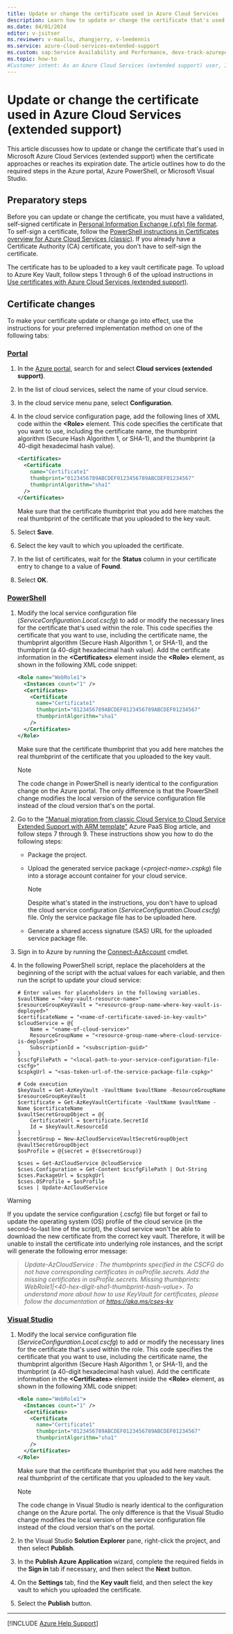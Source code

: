 ```yaml
---
title: Update or change the certificate used in Azure Cloud Services
description: Learn how to update or change the certificate that's used in Azure Cloud Services (extended support). 
ms.date: 04/01/2024
editor: v-jsitser
ms.reviewer: v-maallu, zhangjerry, v-leedennis
ms.service: azure-cloud-services-extended-support
ms.custom: sap:Service Availability and Performance, devx-track-azurepowershell
ms.topic: how-to
#Customer intent: As an Azure Cloud Services (extended support) user, I want to get instructions about how to update or change the certificate that's used so that my cloud application is available to customers with zero or minimal downtime.
---
```


# Update or change the certificate used in Azure Cloud Services (extended support)

This article discusses how to update or change the certificate that's used in Microsoft Azure Cloud Services (extended support) when the certificate approaches or reaches its expiration date. The article outlines how to do the required steps in the Azure portal, Azure PowerShell, or Microsoft Visual Studio.

## Preparatory steps

Before you can update or change the certificate, you must have a validated, self-signed certificate in [Personal Information Exchange (.pfx) file format](/windows-hardware/drivers/install/personal-information-exchange---pfx--files). To self-sign a certificate, follow the [PowerShell instructions in Certificates overview for Azure Cloud Services (classic)](/azure/cloud-services/cloud-services-certs-create#powershell). If you already have a Certificate Authority (CA) certificate, you don't have to self-sign the certificate.

The certificate has to be uploaded to a key vault certificate page. To upload to Azure Key Vault, follow steps 1 through 6 of the upload instructions in [Use certificates with Azure Cloud Services (extended support)](/azure/cloud-services-extended-support/certificates-and-key-vault#upload-a-certificate-to-key-vault).

## Certificate changes

To make your certificate update or change go into effect, use the instructions for your preferred implementation method on one of the following tabs:

### [Portal](#tab/azure-portal)

1. In the [Azure portal](https://portal.azure.com), search for and select **Cloud services (extended support)**.
1. In the list of cloud services, select the name of your cloud service.
1. In the cloud service menu pane, select **Configuration**.
1. In the cloud service configuration page, add the following lines of XML code within the **\<Role>** element. This code specifies the certificate that you want to use, including the certificate name, the thumbprint algorithm (Secure Hash Algorithm 1, or SHA-1), and the thumbprint (a 40-digit hexadecimal hash value).

   ```xml
   <Certificates>
     <Certificate
       name="Certificate1"
       thumbprint="0123456789ABCDEF0123456789ABCDEF01234567"
       thumbprintAlgorithm="sha1"
     />
   </Certificates>
   ```

   Make sure that the certificate thumbprint that you add here matches the real thumbprint of the certificate that you uploaded to the key vault.

1. Select **Save**.
1. Select the key vault to which you uploaded the certificate.
1. In the list of certificates, wait for the **Status** column in your certificate entry to change to a value of **Found**.
1. Select **OK**.

### [PowerShell](#tab/azure-powershell)

1. Modify the local service configuration file (*ServiceConfiguration.Local.cscfg*) to add or modify the necessary lines for the certificate that's used within the role. This code specifies the certificate that you want to use, including the certificate name, the thumbprint algorithm (Secure Hash Algorithm 1, or SHA-1), and the thumbprint (a 40-digit hexadecimal hash value). Add the certificate information in the **\<Certificates>** element inside the **\<Role>** element, as shown in the following XML code snippet:

   ```xml
   <Role name="WebRole1">
     <Instances count="1" />
     <Certificates>
       <Certificate
         name="Certificate1"
         thumbprint="0123456789ABCDEF0123456789ABCDEF01234567"
         thumbprintAlgorithm="sha1"
       />
     </Certificates>
   </Role>
   ```

   Make sure that the certificate thumbprint that you add here matches the real thumbprint of the certificate that you uploaded to the key vault.

   > [!NOTE]
   > The code change in PowerShell is nearly identical to the configuration change on the Azure portal. The only difference is that the PowerShell change modifies the local version of the service configuration file instead of the cloud version that's on the portal.

1. Go to the ["Manual migration from classic Cloud Service to Cloud Service Extended Support with ARM template"](https://techcommunity.microsoft.com/t5/azure-paas-blog/manual-migration-from-classic-cloud-service-to-cloud-service/ba-p/2263817) Azure PaaS Blog article, and follow steps 7 through 9. These instructions show you how to do the following steps:

   - Package the project.
   - Upload the generated service package (*\<project-name>.cspkg*) file into a storage account container for your cloud service.

     > [!NOTE]
     > Despite what's stated in the instructions, you don't have to upload the cloud service configuration (*ServiceConfiguration.Cloud.cscfg*) file. Only the service package file has to be uploaded here.

   - Generate a shared access signature (SAS) URL for the uploaded service package file.

1. Sign in to Azure by running the [Connect-AzAccount](/powershell/module/az.accounts/connect-azaccount) cmdlet.
1. In the following PowerShell script, replace the placeholders at the beginning of the script with the actual values for each variable, and then run the script to update your cloud service:

   ```azurepowershell
   # Enter values for placeholders in the following variables.
   $vaultName = "<key-vault-resource-name>"
   $resourceGroupKeyVault = "<resource-group-name-where-key-vault-is-deployed>"
   $certificateName = "<name-of-certificate-saved-in-key-vault>"
   $cloudService = @{
       Name = "<name-of-cloud-service>"
       ResourceGroupName = "<resource-group-name-where-cloud-service-is-deployed>"
       SubscriptionId = "<subscription-guid>"
   }
   $cscfgFilePath = "<local-path-to-your-service-configuration-file-cscfg>"
   $cspkgUrl = "<sas-token-url-of-the-service-package-file-cspkg>"

   # Code execution
   $keyVault = Get-AzKeyVault -VaultName $vaultName -ResourceGroupName $resourceGroupKeyVault
   $certificate = Get-AzKeyVaultCertificate -VaultName $vaultName -Name $certificateName
   $vaultSecretGroupObject = @{
       CertificateUrl = $certificate.SecretId
       Id = $keyVault.ResourceId
   }
   $secretGroup = New-AzCloudServiceVaultSecretGroupObject @vaultSecretGroupObject
   $osProfile = @{secret = @($secretGroup)}

   $cses = Get-AzCloudService @cloudService
   $cses.Configuration = Get-Content $cscfgFilePath | Out-String
   $cses.PackageUrl = $cspkgUrl
   $cses.OSProfile = $osProfile
   $cses | Update-AzCloudService
   ```

> [!WARNING]
> If you update the service configuration (.cscfg) file but forget or fail to update the operating system (OS) profile of the cloud service (in the second-to-last line of the script), the cloud service won't be able to download the new certificate from the correct key vault. Therefore, it will be unable to install the certificate into underlying role instances, and the script will generate the following error message:
>
> > *Update-AzCloudService : The thumbprints specified in the CSCFG do not have corresponding certificates in osProfile.secrets. Add the missing certificates in osProfile.secrets. Missing thumbprints: WebRole1|\<40-hex-digit-sha1-thumbprint-hash-value>. To understand more about how to use KeyVault for certificates, please follow the documentation at <https://aka.ms/cses-kv>*

### [Visual Studio](#tab/visual-studio)

1. Modify the local service configuration file (*ServiceConfiguration.Local.cscfg*) to add or modify the necessary lines for the certificate that's used within the role. This code specifies the certificate that you want to use, including the certificate name, the thumbprint algorithm (Secure Hash Algorithm 1, or SHA-1), and the thumbprint (a 40-digit hexadecimal hash value). Add the certificate information in the **\<Certificates>** element inside the **\<Role>** element, as shown in the following XML code snippet:

   ```xml
   <Role name="WebRole1">
     <Instances count="1" />
     <Certificates>
       <Certificate
         name="Certificate1"
         thumbprint="0123456789ABCDEF0123456789ABCDEF01234567"
         thumbprintAlgorithm="sha1"
       />
     </Certificates>
   </Role>
   ```

   Make sure that the certificate thumbprint that you add here matches the real thumbprint of the certificate that you uploaded to the key vault.

   > [!NOTE]
   > The code change in Visual Studio is nearly identical to the configuration change on the Azure portal. The only difference is that the Visual Studio change modifies the local version of the service configuration file instead of the cloud version that's on the portal.

1. In the Visual Studio **Solution Explorer** pane, right-click the project, and then select **Publish**.
1. In the **Publish Azure Application** wizard, complete the required fields in the **Sign in** tab if necessary, and then select the **Next** button.
1. On the **Settings** tab, find the **Key vault** field, and then select the key vault to which you uploaded the certificate.
1. Select the **Publish** button.

---

[!INCLUDE [Azure Help Support](../../../../includes/azure-help-support.md)]
